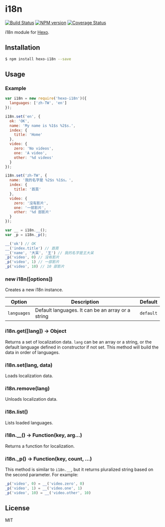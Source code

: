 # i18n

[![Build Status](https://travis-ci.org/hexojs/i18n.svg?branch=master)](https://travis-ci.org/hexojs/i18n)  [![NPM version](https://badge.fury.io/js/hexo-i18n.svg)](http://badge.fury.io/js/hexo-i18n) [![Coverage Status](https://img.shields.io/coveralls/hexojs/i18n.svg)](https://coveralls.io/r/hexojs/i18n?branch=master)

i18n module for [Hexo].

## Installation

``` bash
$ npm install hexo-i18n --save
```

## Usage

### Example

``` js
var i18n = new require('hexo-i18n')({
  languages: ['zh-TW', 'en']
});

i18n.set('en', {
  ok: 'OK',
  name: 'My name is %1$s %2$s.',
  index: {
    title: 'Home'
  },
  video: {
    zero: 'No videos',
    one: 'A video',
    other: '%d videos'
  }
});

i18n.set('zh-TW', {
  name: '我的名字是 %2$s %1$s。',
  index: {
    title: '首頁'
  },
  video: {
    zero: '沒有影片',
    one: '一部影片',
    other: '%d 部影片'
  }
});

var __ = i18n.__();
var _p = i18n._p();

__('ok') // OK
__('index.title') // 首頁
__('name', '大呆', '王') // 我的名字是王大呆
_p('video', 0) // 沒有影片
_p('video', 1) // 一部影片
_p('video', 10) // 10 部影片
```

### new i18n([options])

Creates a new i18n instance.

Option | Description | Default
--- | --- | ---
`languages` | Default languages. It can be an array or a string | `default`

### i18n.get([lang]) → Object

Returns a set of localization data. `lang` can be an array or a string, or the default language defined in constructor if not set. This method will build the data in order of languages.

### i18n.set(lang, data)

Loads localization data.

### i18n.remove(lang)

Unloads localization data.

### i18n.list()

Lists loaded languages.

### i18n.__() → Function(key, arg...)

Returns a function for localization.

### i18n._p() → Function(key, count, ...)

This method is similar to `i18n.__`, but it returns pluralized string based on the second parameter. For example:

``` js
_p('video', 0) = __('video.zero', 0)
_p('video', 1) = __('video.one', 1)
_p('video', 10) = __('video.other', 10)
```

## License

MIT

[Hexo]: http://hexo.io/